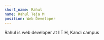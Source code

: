 ```yaml
---
short_name: Rahul
name: Rahul Teja M
position: Web Developer
---
```

Rahul is web developer at IIT H, Kandi campus